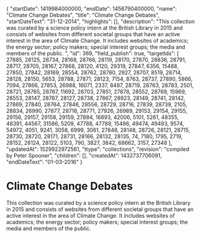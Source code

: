 {
  "startDate": 1419984000000, 
  "endDate": 1456790400000, 
  "name": "Climate Change Debates", 
  "title": "Climate Change Debates", 
  "startDateText": "31-12-2014", 
  "highlights": [], 
  "description": "This collection was curated by a science policy intern at the British Library in 2015 and consists of websites from different societal groups that have an active interest in the area of Climate Change. It includes websites of academics; the energy sector; policy makers; special interest groups; the media and members of the public. ", 
  "id": 369, 
  "field_publish": true, 
  "targetIds": [
    27885, 
    28125, 
    28734, 
    28168, 
    28766, 
    28119, 
    28170, 
    27870, 
    28836, 
    28791, 
    28717, 
    28705, 
    28167, 
    27868, 
    28120, 
    4120, 
    29319, 
    27847, 
    6356, 
    15488, 
    27850, 
    27842, 
    28169, 
    28554, 
    28762, 
    28780, 
    2927, 
    28707, 
    8519, 
    28714, 
    28128, 
    28150, 
    5653, 
    28788, 
    27871, 
    28123, 
    7154, 
    8763, 
    28737, 
    27890, 
    5866, 
    7094, 
    27866, 
    27853, 
    26988, 
    16071, 
    2337, 
    8487, 
    28719, 
    28763, 
    28783, 
    2501, 
    28721, 
    28765, 
    28767, 
    11692, 
    28703, 
    27851, 
    27878, 
    28552, 
    28769, 
    15969, 
    28553, 
    28147, 
    28787, 
    28127, 
    28738, 
    27867, 
    28923, 
    28149, 
    28741, 
    28142, 
    27869, 
    27840, 
    28764, 
    27846, 
    28556, 
    28729, 
    28716, 
    27839, 
    28739, 
    2105, 
    28834, 
    26990, 
    27877, 
    28718, 
    28771, 
    27926, 
    26989, 
    29153, 
    29154, 
    29155, 
    29156, 
    29157, 
    29158, 
    29159, 
    27884, 
    16893, 
    42006, 
    5101, 
    5261, 
    48355, 
    48391, 
    44567, 
    31586, 
    5209, 
    47788, 
    47789, 
    15486, 
    49474, 
    49493, 
    9574, 
    54972, 
    4051, 
    9241, 
    3058, 
    6999, 
    3061, 
    27848, 
    28148, 
    28726, 
    28121, 
    28715, 
    28730, 
    28720, 
    28171, 
    28731, 
    28166, 
    28132, 
    28135, 
    74, 
    7180, 
    1795, 
    2719, 
    28152, 
    28124, 
    28122, 
    5103, 
    790, 
    3827, 
    3842, 
    68662, 
    3157, 
    27348
  ], 
  "updatedAt": 1529922972561, 
  "ttype": "collections", 
  "revision": "compiled by Peter Spooner", 
  "children": [], 
  "createdAt": 1432737706091, 
  "endDateText": "01-03-2016"
}

# Climate Change Debates

This collection was curated by a science policy intern at the British Library in 2015 and consists of websites from different societal groups that have an active interest in the area of Climate Change. It includes websites of academics; the energy sector; policy makers; special interest groups; the media and members of the public. 
